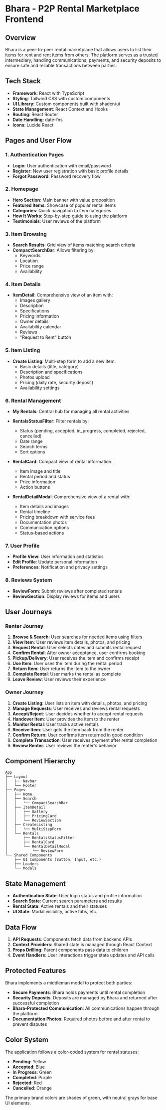 # Bhara - P2P Rental Marketplace Frontend

## Overview

Bhara is a peer-to-peer rental marketplace that allows users to list their items for rent and rent items from others. The platform serves as a trusted intermediary, handling communications, payments, and security deposits to ensure safe and reliable transactions between parties.

## Tech Stack

- **Framework**: React with TypeScript
- **Styling**: Tailwind CSS with custom components
- **UI Library**: Custom components built with shadcn/ui
- **State Management**: React Context and Hooks
- **Routing**: React Router
- **Date Handling**: date-fns
- **Icons**: Lucide React

## Pages and User Flow

### 1. Authentication Pages

- **Login**: User authentication with email/password
- **Register**: New user registration with basic profile details
- **Forgot Password**: Password recovery flow

### 2. Homepage

- **Hero Section**: Main banner with value proposition
- **Featured Items**: Showcase of popular rental items
- **Categories**: Quick navigation to item categories
- **How It Works**: Step-by-step guide to using the platform
- **Testimonials**: User reviews of the platform

### 3. Item Browsing

- **Search Results**: Grid view of items matching search criteria
- **CompactSearchBar**: Allows filtering by:
  - Keywords
  - Location
  - Price range
  - Availability

### 4. Item Details

- **ItemDetail**: Comprehensive view of an item with:
  - Images gallery
  - Description
  - Specifications
  - Pricing information
  - Owner details
  - Availability calendar
  - Reviews
  - "Request to Rent" button

### 5. Item Listing

- **Create Listing**: Multi-step form to add a new item:
  - Basic details (title, category)
  - Description and specifications
  - Photos upload
  - Pricing (daily rate, security deposit)
  - Availability settings

### 6. Rental Management

- **My Rentals**: Central hub for managing all rental activities
- **RentalsStatusFilter**: Filter rentals by:
  - Status (pending, accepted, in_progress, completed, rejected, cancelled)
  - Date range
  - Search terms
  - Sort options

- **RentalCard**: Compact view of rental information:
  - Item image and title
  - Rental period and status
  - Price information
  - Action buttons

- **RentalDetailModal**: Comprehensive view of a rental with:
  - Item details and images
  - Rental timeline
  - Pricing breakdown with service fees
  - Documentation photos
  - Communication options
  - Status-based actions

### 7. User Profile

- **Profile View**: User information and statistics
- **Edit Profile**: Update personal information
- **Preferences**: Notification and privacy settings

### 8. Reviews System

- **ReviewForm**: Submit reviews after completed rentals
- **ReviewSection**: Display reviews for items and users

## User Journeys

### Renter Journey

1. **Browse & Search**: User searches for needed items using filters
2. **View Item**: User reviews item details, photos, and pricing
3. **Request Rental**: User selects dates and submits rental request
4. **Confirm Rental**: After owner acceptance, user confirms booking
5. **Pickup/Delivery**: User receives the item and confirms receipt
6. **Use Item**: User uses the item during the rental period
7. **Return Item**: User returns the item to the owner
8. **Complete Rental**: User marks the rental as complete
9. **Leave Review**: User reviews their experience

### Owner Journey

1. **Create Listing**: User lists an item with details, photos, and pricing
2. **Manage Requests**: User receives and reviews rental requests
3. **Accept/Reject**: User decides whether to accept rental requests
4. **Handover Item**: User provides the item to the renter
5. **Monitor Rental**: User tracks active rentals
6. **Receive Item**: User gets the item back from the renter
7. **Confirm Return**: User confirms item returned in good condition
8. **Complete Transaction**: User receives payment after rental completion
9. **Review Renter**: User reviews the renter's behavior

## Component Hierarchy

```
App
├── Layout
│   ├── Navbar
│   └── Footer
├── Pages
│   ├── Home
│   ├── Search
│   │   └── CompactSearchBar
│   ├── ItemDetail
│   │   ├── Gallery
│   │   ├── PricingCard
│   │   └── ReviewSection
│   ├── CreateListing
│   │   └── MultiStepForm
│   └── Rentals
│       ├── RentalsStatusFilter
│       ├── RentalCard
│       └── RentalDetailModal
│           └── ReviewForm
└── Shared Components
    ├── UI Components (Button, Input, etc.)
    ├── Loaders
    └── Modals
```

## State Management

- **Authentication State**: User login status and profile information
- **Search State**: Current search parameters and results
- **Rental State**: Active rentals and their statuses
- **UI State**: Modal visibility, active tabs, etc.

## Data Flow

1. **API Requests**: Components fetch data from backend APIs
2. **Context Providers**: Shared state is managed through React Context
3. **Props Drilling**: Parent components pass data to children
4. **Event Handlers**: User interactions trigger state updates and API calls

## Protected Features

Bhara implements a middleman model to protect both parties:

- **Secure Payments**: Bhara holds payments until rental completion
- **Security Deposits**: Deposits are managed by Bhara and returned after successful completion
- **Bhara-Protected Communication**: All communications happen through the platform
- **Documentation Photos**: Required photos before and after rental to prevent disputes

## Color System

The application follows a color-coded system for rental statuses:
- **Pending**: Yellow
- **Accepted**: Blue
- **In Progress**: Green
- **Completed**: Purple
- **Rejected**: Red
- **Cancelled**: Orange

The primary brand colors are shades of green, with neutral grays for base UI elements.
